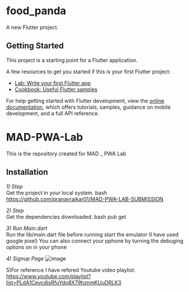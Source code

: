 # food_panda

A new Flutter project.

## Getting Started

This project is a starting point for a Flutter application.

A few resources to get you started if this is your first Flutter project:

- [Lab: Write your first Flutter app](https://docs.flutter.dev/get-started/codelab)
- [Cookbook: Useful Flutter samples](https://docs.flutter.dev/cookbook)

For help getting started with Flutter development, view the
[online documentation](https://docs.flutter.dev/), which offers tutorials,
samples, guidance on mobile development, and a full API reference.
# MAD-PWA-Lab

This is the repository created for MAD \_ PWA Lab

## Installation

_1) Step_ </br>
Get the project in your local system.
bash
https://github.com/pranavraikar01/MAD-PWA-LAB-SUBMISSION

_2) Step_</br>
Get the dependencies downloaded.
bash
pub get

_3) Run Main.dart_</br>
Run the lib/main.dart file before running start the emulator (I have used google pixel) You can also connect your pphone by turning the debuging options on in your phone

_4) Signup Page_
![image](https://github.com/pranavraikar01/MAD-PWA-LAB-SUBMISSION/assets/114228628/3ae968aa-eabe-4f28-bcdc-3eabf2804533)

5)For reference I have refered Youtube video playlist:
https://www.youtube.com/playlist?list=PLdA1CevcdjsRfuYdo8X79hznmKUuDRLK3
